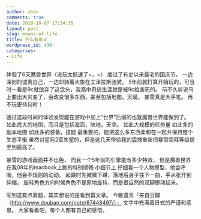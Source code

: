 ```yaml
---
author: xhan
comments: true
date: 2010-10-07 17:54:35
layout: post
slug: means-of-life
title: 什么有意义
wordpress_id: 436
categories:
- Life
---
```


体验了6天魔兽世界（说玩太低速了=，=）
度过了有史以来最宅的国庆节。
一边深刻的谴责自己，一边却骑着大象在艾泽拉斯驰骋。
5年前就打算开始玩的，可当时一看是9c就放弃了这念头，我高中奇迹生涯就是被9c给害死的。
前不久听说马上要出大灾变了，会改变很多东西，甚至包括地图，天赋。
暴雪真是大手笔。
再不玩更待何时！
<!-- more -->
通过这段时间的体验发现能在游戏中加上“世界”后缀的也就魔兽世界能做到了。
如此庞大的地图，而且是包括海面，陆地，天空。
如此大规模的任务量
如此多的副本地图
如此多的装备，技能
最重要的，能把这么多东西柔和在一起并保持整个生态平衡
虽然对星际2蛮失望的，但是这几天带给我的震憾重新把暴雪崇拜等级提至到最高了。

暴雪的游戏画面并不出色，
而且一个5年前的引擎能有多少特效，
但是魔兽世界在我08年的macbook上跑的特别顺畅
小细节上
仔细看一个人物模型，他会呼吸，他会不规则的动动。
起跳时先微微下蹲，落地后身子往下一曲，手从张开到伸缩。
旋转角色方向时候角色不是原地旋转，而是很自然的双脚挪动起来。

写到这有点离题，其实想说的是看到篇文章。
今敏遗言「来自豆瓣（http://www.douban.com/note/87448497/）」
文字中充满着日式的严谨和感恩。
大家看看吧，每个人都有自己的感悟。
